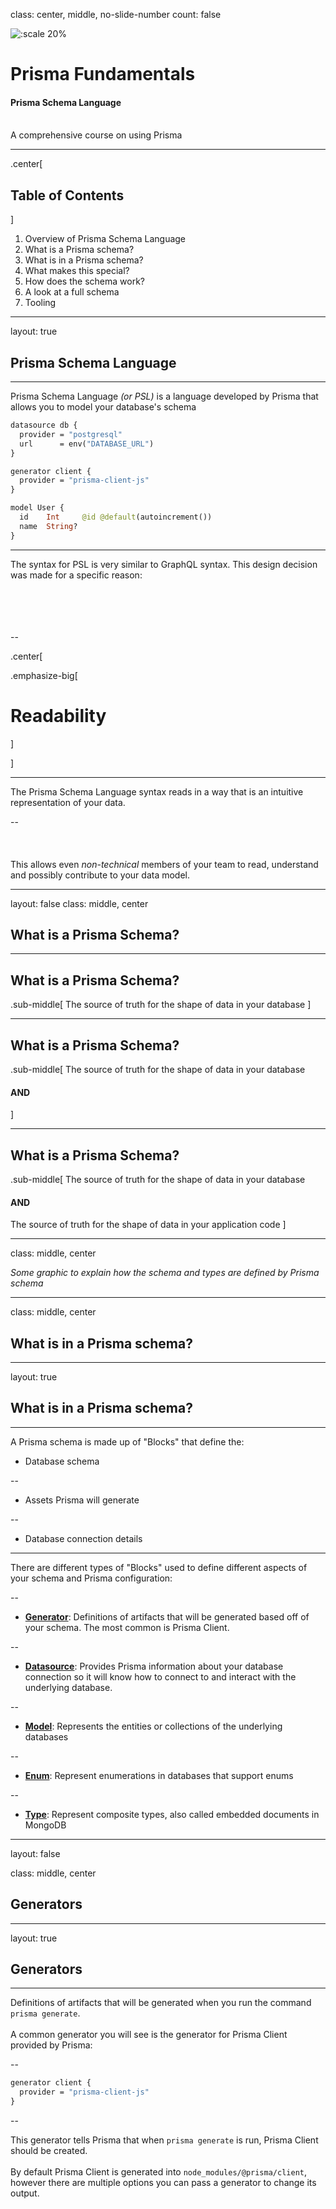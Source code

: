 class: center, middle, no-slide-number
count: false

![:scale 20%](./images/Prisma-IndigoSymbol.svg)

# Prisma Fundamentals

#### Prisma Schema Language

<br/>
A comprehensive course on using Prisma

---

.center[

## Table of Contents

]

1. Overview of Prisma Schema Language
2. What is a Prisma schema?
3. What is in a Prisma schema?
4. What makes this special?
5. How does the schema work?
6. A look at a full schema
7. Tooling

---

[//]: # "Prisma Schema Language Section"

layout: true

## Prisma Schema Language

---

Prisma Schema Language _(or PSL)_ is a language developed by Prisma that allows you to model your database's schema

```graphql
datasource db {
  provider = "postgresql"
  url      = env("DATABASE_URL")
}

generator client {
  provider = "prisma-client-js"
}

model User {
  id    Int     @id @default(autoincrement())
  name  String?
}
```

---

The syntax for PSL is very similar to GraphQL syntax. This design decision was made for a specific reason:
<br>
<br>
<br>
<br>
<br>

--

.center[

.emphasize-big[

# Readability

]

]

---

The Prisma Schema Language syntax reads in a way that is an intuitive representation of your data.

--
<br><br><br><br>
This allows even _non-technical_ members of your team to read, understand and possibly contribute to your data model.

---

layout: false
class: middle, center

## What is a Prisma Schema?

---

## What is a Prisma Schema?

.sub-middle[
The source of truth for the shape of data in your database
]

---

## What is a Prisma Schema?

.sub-middle[
The source of truth for the shape of data in your database

#### AND

]

---

## What is a Prisma Schema?

.sub-middle[
The source of truth for the shape of data in your database

#### AND

The source of truth for the shape of data in your application code
]

---

class: middle, center

_Some graphic to explain how the schema and types are defined by Prisma schema_

---

class: middle, center

## What is in a Prisma schema?

---

layout: true

## What is in a Prisma schema?

---

A Prisma schema is made up of "Blocks" that define the:

- Database schema

--

- Assets Prisma will generate

--

- Database connection details

[//]: # "Add graphic representing PSL -> [schema, assets, connection]"

---

There are different types of "Blocks" used to define different aspects of your schema and Prisma configuration:

--

- <u>**Generator**</u>: Definitions of artifacts that will be generated based off of your schema. The most common is Prisma Client.

--

- <u>**Datasource**</u>: Provides Prisma information about your database connection so it will know how to connect to and interact with the underlying database.

--

- <u>**Model**</u>: Represents the entities or collections of the underlying databases

--

- <u>**Enum**</u>: Represent enumerations in databases that support enums

--

- <u>**Type**</u>: Represent composite types, also called embedded documents in MongoDB

---

layout: false

class: middle, center

## Generators

---

layout: true

## Generators

---

Definitions of artifacts that will be generated when you run the command `prisma generate`.
<br><br>
A common generator you will see is the generator for Prisma Client provided by Prisma:

--

```graphql
generator client {
  provider = "prisma-client-js"
}
```

--

This generator tells Prisma that when `prisma generate` is run, Prisma Client should be created.
<br><br>
By default Prisma Client is generated into `node_modules/@prisma/client`, however there are multiple options you can pass a generator to change its output.
